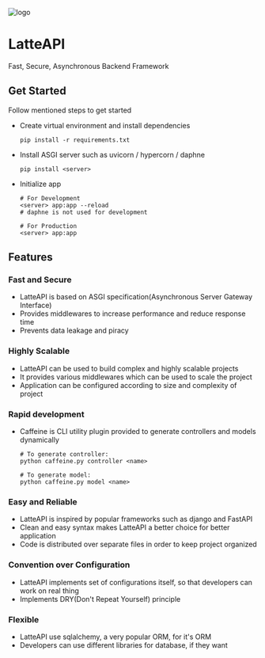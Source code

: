 ![logo](https://github.com/jpdoshi/LatteAPI/assets/122164427/ba3f8c13-b17c-442c-8060-4956a8e23b6c)
# LatteAPI
Fast, Secure, Asynchronous Backend Framework

## Get Started
Follow mentioned steps to get started

+ Create virtual environment and install dependencies
  ```shell
  pip install -r requirements.txt
  ```

+ Install ASGI server such as uvicorn / hypercorn / daphne
  ```shell
  pip install <server>
  ```

+ Initialize app
  ```shell
  # For Development
  <server> app:app --reload 
  # daphne is not used for development

  # For Production
  <server> app:app
  ```

## Features
### Fast and Secure
+ LatteAPI is based on ASGI specification(Asynchronous Server Gateway Interface)
+ Provides middlewares to increase performance and reduce response time
+ Prevents data leakage and piracy

### Highly Scalable
+ LatteAPI can be used to build complex and highly scalable projects
+ It provides various middlewares which can be used to scale the project
+ Application can be configured according to size and complexity of project

### Rapid development
+ Caffeine is CLI utility plugin provided to generate controllers and models dynamically
  ```shell
  # To generate controller:
  python caffeine.py controller <name>

  # To generate model:
  python caffeine.py model <name>
  ```

### Easy and Reliable
+ LatteAPI is inspired by popular frameworks such as django and FastAPI
+ Clean and easy syntax makes LatteAPI a better choice for better application
+ Code is distributed over separate files in order to keep project organized

### Convention over Configuration
+ LatteAPI implements set of configurations itself, so that developers can work on real thing
+ Implements DRY(Don't Repeat Yourself) principle

### Flexible
+ LatteAPI use sqlalchemy, a very popular ORM, for it's ORM
+ Developers can use different libraries for database, if they want
